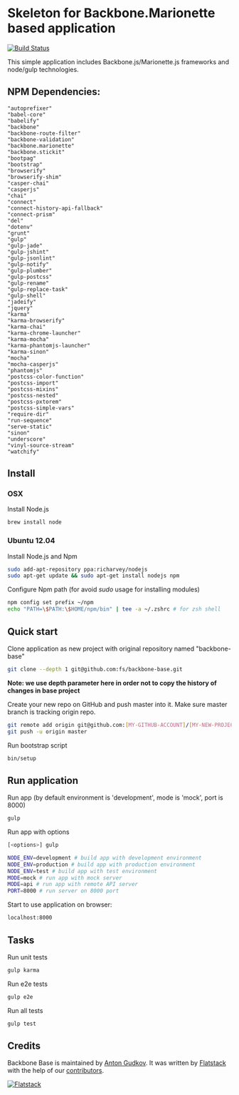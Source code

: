 # Skeleton for Backbone.Marionette based application

[![Build Status](https://travis-ci.org/fs/backbone-base.svg)](https://travis-ci.org/fs/backbone-base)

This simple application includes Backbone.js/Marionette.js frameworks and node/gulp technologies.

## NPM Dependencies:
    "autoprefixer"
    "babel-core"
    "babelify"
    "backbone"
    "backbone-route-filter"
    "backbone-validation"
    "backbone.marionette"
    "backbone.stickit"
    "bootpag"
    "bootstrap"
    "browserify"
    "browserify-shim"
    "casper-chai"
    "casperjs"
    "chai"
    "connect"
    "connect-history-api-fallback"
    "connect-prism"
    "del"
    "dotenv"
    "grunt"
    "gulp"
    "gulp-jade"
    "gulp-jshint"
    "gulp-jsonlint"
    "gulp-notify"
    "gulp-plumber"
    "gulp-postcss"
    "gulp-rename"
    "gulp-replace-task"
    "gulp-shell"
    "jadeify"
    "jquery"
    "karma"
    "karma-browserify"
    "karma-chai"
    "karma-chrome-launcher"
    "karma-mocha"
    "karma-phantomjs-launcher"
    "karma-sinon"
    "mocha"
    "mocha-casperjs"
    "phantomjs"
    "postcss-color-function"
    "postcss-import"
    "postcss-mixins"
    "postcss-nested"
    "postcss-pxtorem"
    "postcss-simple-vars"
    "require-dir"
    "run-sequence"
    "serve-static"
    "sinon"
    "underscore"
    "vinyl-source-stream"
    "watchify"

## Install
### OSX

Install Node.js

```bash
brew install node
```

### Ubuntu 12.04

Install Node.js and Npm

```bash
sudo add-apt-repository ppa:richarvey/nodejs
sudo apt-get update && sudo apt-get install nodejs npm
```

Configure Npm path (for avoid _sudo_ usage for installing modules)

```bash
npm config set prefix ~/npm
echo "PATH=\$PATH:\$HOME/npm/bin" | tee -a ~/.zshrc # for zsh shell
```

## Quick start

Clone application as new project with original repository named "backbone-base"

```bash
git clone --depth 1 git@github.com:fs/backbone-base.git
```

**Note: we use depth parameter here in order not to copy the history of changes in base project**

Create your new repo on GitHub and push master into it.
Make sure master branch is tracking origin repo.

```bash
git remote add origin git@github.com:[MY-GITHUB-ACCOUNT]/[MY-NEW-PROJECT].git
git push -u origin master
```

Run bootstrap script

```bash
bin/setup
```

## Run application

Run app (by default environment is 'development', mode is 'mock', port is 8000)

```bash
gulp
```

Run app with options

```bash
[<options>] gulp
```
```bash
NODE_ENV=development # build app with development environment
NODE_ENV=production # build app with production environment
NODE_ENV=test # build app with test environment
MODE=mock # run app with mock server
MODE=api # run app with remote API server
PORT=8000 # run server on 8000 port
```

Start to use application on browser:

```bash
localhost:8000
```

## Tasks

Run unit tests

```bash
gulp karma
```

Run e2e tests

```bash
gulp e2e
```

Run all tests

```bash
gulp test
```

## Credits

Backbone Base is maintained by [Anton Gudkov](http://github.com/antongudkov).
It was written by [Flatstack](http://www.flatstack.com) with the help of our
[contributors](http://github.com/fs/backbone-base/contributors).


[![Flatstack](https://avatars0.githubusercontent.com/u/15136?v=2&s=200)](http://www.flatstack.com)
